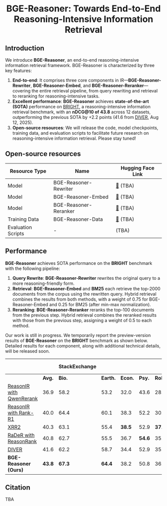 <div align="center">
<h1> BGE-Reasoner: Towards End-to-End Reasoning-Intensive Information Retrieval </h1>
</div>

## Introduction

We introduce **BGE-Reasoner**, an end-to-end reasoning-intensive information retrieval framework. BGE-Reasoner is characterized by three key features:

1. **End-to-end**: It comprises three core components in IR—**BGE-Reasoner-Rewriter**, **BGE-Reasoner-Embed**, and **BGE-Reasoner-Reranker**—covering the entire retrieval pipeline, from query rewriting and retrieval to reranking for reasoning-intensive tasks.
2. **Excellent performance**: **BGE-Reasoner** achieves **state-of-the-art (SOTA)** performance on [BRIGHT](https://brightbenchmark.github.io/), a reasoning-intensive information retrieval benchmark, with an **nDCG@10 of 43.8** across 12 datasets, outperforming the previous SOTA by +2.2 points (41.6 from [DIVER](https://brightbenchmark.github.io/), Aug 12, 2025).
3. **Open-source resources**: We will release the code, model checkpoints, training data, and evaluation scripts to facilitate future research on reasoning-intensive information retrieval. Please stay tuned!


## Open-source resources

| Resource Type      | Name                  | Hugging Face Link |
| ------------------ | --------------------- | ----------- |
| Model              | BGE-Reasoner-Rewriter | [🤗]() (TBA)     |
| Model              | BGE-Reasoner-Embed    | [🤗]() (TBA)     |
| Model              | BGE-Reasoner-Reranker | [🤗]() (TBA)     |
| Training Data      | BGE-Reasoner-Data     | [🤗]() (TBA)     |
| Evaluation Scripts | -                     | (TBA)             |


## Performance

**BGE-Reasoner** achieves SOTA performance on the **BRIGHT** benchmark with the following pipeline:

1. **Query Rewrite**: **BGE-Reasoner-Rewriter** rewrites the original query to a more reasoning-friendly form.
2. **Retrieval**: **BGE-Reasoner-Embed** and **BM25** each retrieve the top-2000 documents from the corpus using the rewritten query. Hybrid retrieval combines the results from both methods, with a weight of 0.75 for BGE-Reasoner-Embed and 0.25 for BM25 (after min-max normalization).
3. **Reranking**: **BGE-Reasoner-Reranker** reranks the top-100 documents from the previous step. Hybrid retrieval combines the reranked results with those from the previous step, assigning a weight of 0.5 to each method.

Our work is still in progress. We temporarily report the preview-version results of **BGE-Reasoner** on the **BRIGHT** benchmark as shown below. Detailed results for each component, along with additional technical details, will be released soon.

|                                                              |          | StackExchange |            |           |          |          |            |          | Coding    |          | Theorem-based |            |            |
| ------------------------------------------------------------ | -------- | ------------- | ---------- | --------- | -------- | -------- | ---------- | -------- | --------- | -------- | ------------- | ---------- | ---------- |
|                                                              | **Avg.** | **Bio.**      | **Earth.** | **Econ.** | **Psy.** | **Rob.** | **Stack.** | **Sus.** | **Leet.** | **Pony** | **AoPS**      | **TheoQ.** | **TheoT.** |
| [ReasonIR with QwenRerank](https://arxiv.org/pdf/2504.20595) | 36.9     | 58.2          | 53.2       | 32.0      | 43.6     | 28.8     | 37.6       | 36.0     | 33.2      | 34.8     | 7.9           | 32.6       | 45.0       |
| [ReasonIR with Rank-R1](https://huggingface.co/ielabgroup/Rank-R1-32B-v0.2) | 40.0     | 64.4          | 60.1       | 38.3      | 52.2     | 30.7     | 40.6       | **46.7** | 33.3      | 17.4     | 10.1          | 38.6       | 47.7       |
| [XRR2](https://github.com/jataware/XRR2)                     | 40.3     | 63.1          | 55.4       | **38.5**  | 52.9     | **37.1** | 38.2       | 44.6     | 21.9      | 35.0     | 15.7          | 34.4       | 46.2       |
| [RaDeR with ReasonRank](http://arxiv.org/pdf/2508.07050)     | 40.8     | 62.7          | 55.5       | 36.7      | **54.6** | 35.7     | 38.0       | 44.8     | 29.5      | 25.6     | 14.4          | 42.0       | 50.1       |
| [DIVER](https://arxiv.org/pdf/2508.07995)                    | 41.6     | 62.2          | 58.7       | 34.4      | 52.9     | 35.6     | 36.5       | 42.9     | **38.9**  | 25.4     | **18.3**      | 40.0       | **53.1**   |
| **BGE-Reasoner (Ours)**                                      | **43.8** | **67.3**      | **64.4**   | 38.2      | 50.8     | 36.9     | **42.4**   | 43.0     | 29.4      | **43.8** | 14.5          | **42.5**   | 52.2       |

## Citation

TBA
